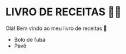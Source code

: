 # LIVRO DE RECEITAS :woman_cook:

Olá! Bem vindo ao meu livro de receitas :wave:

- Bolo de fubá
- Pavê

